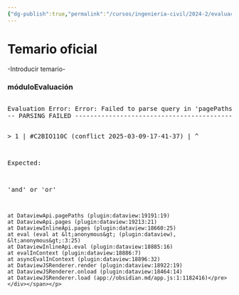 ```yaml
---
{"dg-publish":true,"permalink":"/cursos/ingenieria-civil/2024-2/evaluaciones/biologia-de-organismos-y-comunidades/c2-bio-110-c-conflict-2025-03-09-17-41-37/","tags":["evaluación"]}
---
```


# Temario oficial
-Introducir temario-
<h3><span>móduloEvaluación</span></h3><p><span><div class="block-language-dataviewjs node-insert-event" style="overflow-x: auto;"><pre class="dataview dataview-error">Evaluation Error: Error: Failed to parse query in 'pagePaths': Error: 
-- PARSING FAILED --------------------------------------------------

&gt; 1 | #C2BIO110C (conflict 2025-03-09-17-41-37)
    |            ^

Expected:

'and' or 'or'

    at DataviewApi.pagePaths (plugin:dataview:19191:19)
    at DataviewApi.pages (plugin:dataview:19213:21)
    at DataviewInlineApi.pages (plugin:dataview:18660:25)
    at eval (eval at &lt;anonymous&gt; (plugin:dataview), &lt;anonymous&gt;:3:25)
    at DataviewInlineApi.eval (plugin:dataview:18885:16)
    at evalInContext (plugin:dataview:18886:7)
    at asyncEvalInContext (plugin:dataview:18896:32)
    at DataviewJSRenderer.render (plugin:dataview:18922:19)
    at DataviewJSRenderer.onload (plugin:dataview:18464:14)
    at DataviewJSRenderer.load (app://obsidian.md/app.js:1:1182416)</pre></div></span></p>
